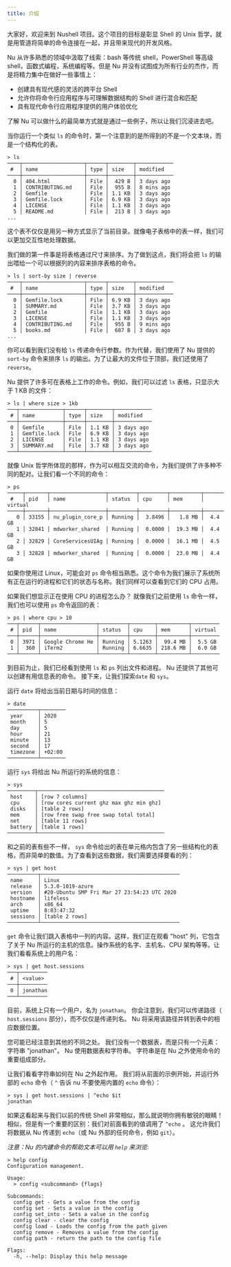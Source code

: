 ```yaml
---
title: 介绍
---
```


大家好，欢迎来到 Nushell 项目。这个项目的目标是彰显 Shell 的 Unix 哲学，就是用管道将简单的命令连接在一起，并且带来现代的开发风格。

Nu 从许多熟悉的领域中汲取了线索：bash 等传统 shell，PowerShell 等高级 shell，函数式编程，系统编程等。但是 Nu 并没有试图成为所有行业的杰作，而是将精力集中在做好一些事情上：

- 创建具有现代感的灵活的跨平台 Shell
- 允许你将命令行应用程序与可理解数据结构的 Shell 进行混合和匹配
- 具有现代命令行应用程序提供的用户体验优化

了解 Nu 可以做什么的最简单方式就是通过一些例子，所以让我们沉浸进去吧。

当你运行一个类似 `ls` 的命令时，第一个注意到的是所得到的不是一个文本块，而是一个结构化的表。

```nu
> ls
────┬────────────────────┬──────┬────────┬────────────
 #  │ name               │ type │ size   │ modified
────┼────────────────────┼──────┼────────┼────────────
  0 │ 404.html           │ File │  429 B │ 3 days ago
  1 │ CONTRIBUTING.md    │ File │  955 B │ 8 mins ago
  2 │ Gemfile            │ File │ 1.1 KB │ 3 days ago
  3 │ Gemfile.lock       │ File │ 6.9 KB │ 3 days ago
  4 │ LICENSE            │ File │ 1.1 KB │ 3 days ago
  5 │ README.md          │ File │  213 B │ 3 days ago
...
```

这个表不仅仅是用另一种方式显示了当前目录。就像电子表格中的表一样，我们可以更加交互性地处理数据。

我们做的第一件事是将表格通过尺寸来排序。为了做到这点，我们将会把 `ls` 的输出喂给一个可以根据列的内容来排序表格的命令。

```nu
> ls | sort-by size | reverse
────┬────────────────────┬──────┬────────┬────────────
 #  │ name               │ type │ size   │ modified
────┼────────────────────┼──────┼────────┼────────────
  0 │ Gemfile.lock       │ File │ 6.9 KB │ 3 days ago
  1 │ SUMMARY.md         │ File │ 3.7 KB │ 3 days ago
  2 │ Gemfile            │ File │ 1.1 KB │ 3 days ago
  3 │ LICENSE            │ File │ 1.1 KB │ 3 days ago
  4 │ CONTRIBUTING.md    │ File │  955 B │ 9 mins ago
  5 │ books.md           │ File │  687 B │ 3 days ago
...
```

你可以看到我们没有给 `ls` 传递命令行参数。作为代替，我们使用了 Nu 提供的 `sort-by` 命令来排序 `ls` 的输出。为了让最大的文件位于顶部，我们还使用了 `reverse`。

Nu 提供了许多可在表格上工作的命令。例如，我们可以过滤 `ls` 表格，只显示大于 1 KB 的文件：

```nu
> ls | where size > 1kb
───┬──────────────┬──────┬────────┬────────────
 # │ name         │ type │ size   │ modified
───┼──────────────┼──────┼────────┼────────────
 0 │ Gemfile      │ File │ 1.1 KB │ 3 days ago
 1 │ Gemfile.lock │ File │ 6.9 KB │ 3 days ago
 2 │ LICENSE      │ File │ 1.1 KB │ 3 days ago
 3 │ SUMMARY.md   │ File │ 3.7 KB │ 3 days ago
───┴──────────────┴──────┴────────┴────────────
```

就像 Unix 哲学所体现的那样，作为可以相互交流的命令，为我们提供了许多种不同的配对。让我们看一个不同的命令：

```nu
> ps
─────┬───────┬──────────────────┬─────────┬─────────┬──────────┬─────────
 #   │ pid   │ name             │ status  │ cpu     │ mem      │ virtual
─────┼───────┼──────────────────┼─────────┼─────────┼──────────┼─────────
   0 │ 33155 │ nu_plugin_core_p │ Running │  3.8496 │   1.8 MB │  4.4 GB
   1 │ 32841 │ mdworker_shared  │ Running │  0.0000 │  19.3 MB │  4.4 GB
   2 │ 32829 │ CoreServicesUIAg │ Running │  0.0000 │  16.1 MB │  4.5 GB
   3 │ 32828 │ mdworker_shared  │ Running │  0.0000 │  23.0 MB │  4.4 GB
```

如果你使用过 Linux，可能会对 `ps` 命令相当熟悉。这个命令为我们展示了系统所有正在运行的进程和它们的状态与名称。我们同样可以查看到它们的 CPU 占用。

如果我们想显示正在使用 CPU 的进程怎么办？ 就像我们之前使用 `ls` 命令一样，我们也可以使用 `ps` 命令返回的表：

```nu
> ps | where cpu > 10
───┬──────┬──────────────────┬─────────┬────────┬──────────┬─────────
 # │ pid  │ name             │ status  │ cpu    │ mem      │ virtual
───┼──────┼──────────────────┼─────────┼────────┼──────────┼─────────
 0 │ 3971 │ Google Chrome He │ Running │ 5.1263 │  99.4 MB │  5.5 GB
 1 │  360 │ iTerm2           │ Running │ 6.6635 │ 218.6 MB │  6.0 GB
───┴──────┴──────────────────┴─────────┴────────┴──────────┴─────────
```

到目前为止，我们已经看到使用 `ls` 和 `ps` 列出文件和进程。 Nu 还提供了其他可以创建有用信息表的命令。 接下来，让我们探索`date` 和 `sys`。

运行 `date` 将给出当前日期与时间的信息：

```nu
> date
──────────┬────────
 year     │ 2020
 month    │ 5
 day      │ 5
 hour     │ 21
 minute   │ 13
 second   │ 17
 timezone │ +02:00
──────────┴────────
```

运行 `sys` 将给出 Nu 所运行的系统的信息：

```nu
> sys
─────────┬─────────────────────────────────────────
 host    │ [row 7 columns]
 cpu     │ [row cores current ghz max ghz min ghz]
 disks   │ [table 2 rows]
 mem     │ [row free swap free swap total total]
 net     │ [table 11 rows]
 battery │ [table 1 rows]
─────────┴─────────────────────────────────────────
```

和之前的表有些不一样， `sys` 命令给出的表在单元格内包含了另一些结构化的表格，而非简单的数值。为了查看到这些数据，我们需要选择要看的列：

```nu
> sys | get host
──────────┬─────────────────────────────────────────────
 name     │ Linux
 release  │ 5.3.0-1019-azure
 version  │ #20-Ubuntu SMP Fri Mar 27 23:54:23 UTC 2020
 hostname │ lifeless
 arch     │ x86_64
 uptime   │ 8:03:47:32
 sessions │ [table 2 rows]
──────────┴─────────────────────────────────────────────
```

`get` 命令让我们跳入表格中一列的内容。这样，我们正在观看 "host" 列，它包含了关于 Nu 所运行的主机的信息。操作系统的名字、主机名、CPU 架构等等。让我们看看系统上的用户名：

```nu
> sys | get host.sessions
───┬─────────
 # │ <value>
───┼─────────
 0 │ jonathan
───┴─────────
```

目前，系统上只有一个用户，名为 `jonathan`。 你会注意到，我们可以传递路径（ `host.sessions` 部分），而不仅仅是传递列名。 Nu 将采用该路径并转到表中的相应数据位置。

您可能已经注意到其他的不同之处。 我们没有一个数据表，而是只有一个元素：字符串 "jonathan"。 Nu 使用数据表和字符串。 字符串是在 Nu 之外使用命令的重要组成部分。

让我们看看字符串如何在 Nu 之外起作用。 我们将从前面的示例开始，并运行外部的 `echo` 命令（ `^` 告诉 nu 不要使用内置的 `echo` 命令）：

```nu
> sys | get host.sessions | ^echo $it
jonathan
```

如果这看起来与我们以前的传统 Shell 非常相似，那么就说明你拥有敏锐的眼睛！ 相似，但是有一个重要的区别：我们对前面看到的值调用了 `^echo` 。 这允许我们将数据从 Nu 传递到 `echo`（或 Nu 外部的任何命令，例如 `git`）。

_注意：Nu 的内建命令的帮助文本可以用 `help` 来浏览_:

```nu
> help config
Configuration management.

Usage:
  > config <subcommand> {flags}

Subcommands:
  config get - Gets a value from the config
  config set - Sets a value in the config
  config set_into - Sets a value in the config
  config clear - clear the config
  config load - Loads the config from the path given
  config remove - Removes a value from the config
  config path - return the path to the config file

Flags:
  -h, --help: Display this help message
```
